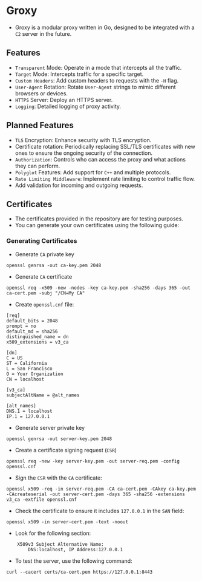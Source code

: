 # Groxy
- Groxy is a modular proxy written in Go, designed to be integrated with a `C2` server in the future.
## Features

- `Transparent` Mode: Operate in a mode that intercepts all the traffic.
- `Target` Mode: Intercepts traffic for a specific target.
- `Custom Headers`: Add custom headers to requests with the `-H` flag.
- `User-Agent` Rotation: Rotate `User-Agent` strings to mimic different browsers or devices.
- `HTTPS` Server: Deploy an HTTPS server.
- `Logging`: Detailed logging of proxy activity.

## Planned Features

- `TLS` Encryption: Enhance security with TLS encryption.
- Certificate rotation: Periodically replacing SSL/TLS certificates with new ones to ensure the ongoing security of the connection.
- `Authorization`: Controls who can access the proxy and what actions they can perform.
- `Polyglot` Features: Add support for `C++` and multiple protocols.
- `Rate Limiting Middleware`: Implement rate limiting to control traffic flow.
- Add validation for incoming and outgoing requests.

## Certificates
- The certificates provided in the repository are for testing purposes.
- You can generate your own certificates using the following guide:
### Generating Certificates
- Generate `CA` private key
```
openssl genrsa -out ca-key.pem 2048
```
- Generate `CA` certificate
```
openssl req -x509 -new -nodes -key ca-key.pem -sha256 -days 365 -out ca-cert.pem -subj "/CN=My CA"
```
- Create `openssl.cnf` file:
```
[req]
default_bits = 2048
prompt = no
default_md = sha256
distinguished_name = dn
x509_extensions = v3_ca

[dn]
C = US
ST = California
L = San Francisco
O = Your Organization
CN = localhost

[v3_ca]
subjectAltName = @alt_names

[alt_names]
DNS.1 = localhost
IP.1 = 127.0.0.1
```
- Generate server private key
```
openssl genrsa -out server-key.pem 2048
```
- Create a certificate signing request (`CSR`)
```
openssl req -new -key server-key.pem -out server-req.pem -config openssl.cnf
```
- Sign the `CSR` with the `CA` certificate:
```
openssl x509 -req -in server-req.pem -CA ca-cert.pem -CAkey ca-key.pem -CAcreateserial -out server-cert.pem -days 365 -sha256 -extensions v3_ca -extfile openssl.cnf
```
- Check the certificate to ensure it includes `127.0.0.1` in the `SAN` field:
```
openssl x509 -in server-cert.pem -text -noout
```
- Look for the following section:
```
    X509v3 Subject Alternative Name:
        DNS:localhost, IP Address:127.0.0.1
```
- To test the server, use the following command:
```
curl --cacert certs/ca-cert.pem https://127.0.0.1:8443
```